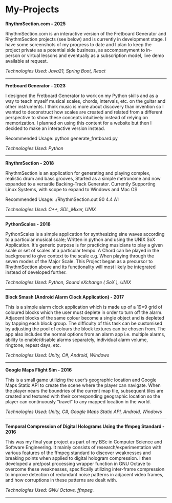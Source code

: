 # My-Projects

**RhythmSection.com - 2025**

RhythmSection.com is an interactive version of the Fretboard Generator and RhythmSection projects (see below) and is currently in development stage. I have some screenshots of my progress to date and I plan to keep the project private as a potential side business, as accompanyment to in-person or virtual lessons and eventually as a subscription model, live demo available at request.

*Technologies Used: Java21, Spring Boot, React*

---

**Fretboard Generator - 2023**

I designed the Fretboard Generator to work on my Python skills and as a way to teach myself musical scales, chords, intervals, etc. on the guitar and other instruments. I think music is more about discovery than invention so I wanted to deconstruct how scales are created and related from a different perspective to show these concepts intuitively instead of relying on memorization. I planned on using this content for a website but then I decided to make an interactive version instead.

Recommended Usage: python generate_fretboard.py

*Technologies Used: Python*

---

**RhythmSection - 2018**

RhythmSection is an application for generating and playing complex, realistic drum and bass grooves, Started as a simple metronome and now expanded to a versatile Backing-Track Generator. Currently Supporting Linux Systems, with scope to expand to Windows and Mac OS

Recommended Usage: ./RhythmSection.out 90 4.4 A1

*Technologies Used: C++, SDL_Mixer, UNIX*

---

**PythonScales - 2018**

PythonScales is a simple application for synthesizing sine waves according to a particular musical scale; Written in python and using the UNIX SoX Application.
It's generic purpose is for practicing musicians to play a given scale or set of scales at a particular tempo. A Chord can be played in the background to give context to the scale e.g. When playing through the seven modes of the Major Scale.
This Project began as a precursor to RhythmSection above and its functionality will most likely be integrated instead of developed further.

*Technologies Used: Python, Sound eXchange ( SoX ), UNIX*

---

**Block Smash (Android Alarm Clock Application) - 2017**

This is a simple alarm clock application which is made up of a 19*9 grid of coloured blocks which the user must deplete in order to turn off the alarm. Adjacent blocks of the same colour become a single object and is depleted by tapping each block group. The difficulty of this task can be customised by adjusting the pool of colours the block textures can be chosen from. The app also includes the normal options from an alarm app i.e. multiple alarms, ability to enable/disable alarms separately, individual alarm volume, ringtone, repeat days, etc.

*Technologies Used: Unity, C#, Android, Windows*

---

**Google Maps Flight Sim - 2016**

This is a small game utilizing the user’s geographic location and Google Maps Static API to create the scene where the player can navigate. When the player nears the boundries of the current map tile, subsequent tiles are created and textured with their corresponding geographic location so the player can continuously “travel” to any mapped location in the world.

*Technologies Used: Unity, C#, Google Maps Static API, Android, Windows*

---

**Temporal Compression of Digital Holograms Using the ffmpeg Standard - 2016**

This was my final year project as part of my BSc in Computer Science and Software Engineering. It mainly consists of research/experimentation with various features of the ffmpeg standard to discover weaknesses and breaking points when applied to digital hologram compression. I then developed a pre/post processing wrapper function in GNU Octave to overcome these weaknesses, specifically utilizing inter-frame compression to improve detection of redundant noise patterns in adjacent video frames, and how corruptions in these patterns are dealt with.
 
*Technologies Used: GNU Octave, ffmpeg.*

---
